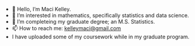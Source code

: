 - 👋 Hello, I’m Maci Kelley.
- 👀 I’m interested in mathematics, specifically statistics and data science.
- 🌱 I’m completeing my graduate degree; an M.S. Statistics.
- 📫 How to reach me: kelleymaci@gmail.com
- I have uploaded some of my coursework while in my graduate program.

<!---
kelleymaci/kelleymaci is a ✨ special ✨ repository because its `README.md` (this file) appears on your GitHub profile.
You can click the Preview link to take a look at your changes.
--->

